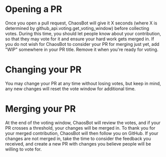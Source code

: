 # Opening a PR

Once you open a pull request, ChaosBot will give it X seconds (where X is determined by github\_api.voting.get\_voting\_window) before collecting votes. During this time, you should let people know about your contribution, so that they may vote for it and ensure your hard work gets merged in. If you do not wish for ChaosBot to consider your PR for merging just yet, add "WIP" somewhere in your PR title. Remove it when you're ready for voting.

# Changing your PR

You may change your PR at any time without losing votes, but keep in mind, any new changes will reset the vote window for additional time.

# Merging your PR

At the end of the voting window, ChaosBot will review the votes, and if your PR crosses a threshold, your changes will be merged in. To thank you for your merged contribution, ChaosBot will then follow you on GitHub. If your changes are not merged in, take the time to consider the feedback you received, and create a new PR with changes you believe people will be willing to vote for.
